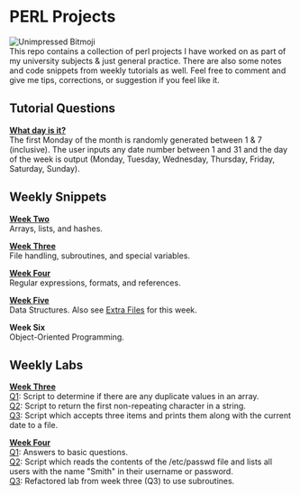 # PERL Projects
![Unimpressed Bitmoji](https://s13.postimg.org/p6f6edrpj/gitimage.png)  
This repo contains a collection of perl projects I have worked on as part of my university subjects & just general practice. There are also some notes and code snippets from weekly tutorials as well. Feel free to comment and give me tips, corrections, or suggestion if you feel like it.

## Tutorial Questions
**[What day is it?](https://github.com/j-afarian/PERL/blob/master/Tutorials/DayOfTheWeek.pl)**  
The first Monday of the month is randomly generated between 1 & 7 (inclusive). The user inputs any date number between 1 and 31 and the day of the week is output (Monday, Tuesday, Wednesday, Thursday, Friday, Saturday, Sunday).

## Weekly Snippets
**[Week Two](https://github.com/j-afarian/PERL/blob/master/Weekly%20Snippets/Week2Snippets.pl)**  
Arrays, lists, and hashes.  
  
**[Week Three](https://github.com/j-afarian/PERL/blob/master/Weekly%20Snippets/Week3Snippets.pl)**  
File handling, subroutines, and special variables.  

**[Week Four](https://github.com/j-afarian/PERL/blob/master/Weekly%20Snippets/Week4Snippets.pl)**  
Regular expressions, formats, and references.

**[Week Five](https://github.com/j-afarian/PERL/blob/master/Weekly%20Snippets/Week5Snippets.pl)**  
Data Structures. Also see [Extra Files](https://github.com/j-afarian/PERL/tree/master/Weekly%20Snippets/Week5Extras) for this week.

**Week Six**  
Object-Oriented Programming.


## Weekly Labs  
**[Week Three](https://github.com/j-afarian/PERL/tree/master/Labs/Week%203)**  
[Q1](https://github.com/j-afarian/PERL/blob/master/Labs/Week%203/q1.pl): Script to determine if there are any duplicate values in an array.  
[Q2](https://github.com/j-afarian/PERL/blob/master/Labs/Week%203/q2.pl): Script to return the first non-repeating character in a string.  
[Q3](https://github.com/j-afarian/PERL/blob/master/Labs/Week%203/q3.pl): Script which accepts three items and prints them along with the current date to a file.  

**[Week Four](https://github.com/j-afarian/PERL/tree/master/Labs/Week%204)**  
[Q1](https://github.com/j-afarian/PERL/blob/master/Labs/Week%204/q1.txt): Answers to basic questions.   
[Q2](https://github.com/j-afarian/PERL/blob/master/Labs/Week%204/q2.pl): Script which reads the contents of the /etc/passwd file and lists all users with the name "Smith" in their username or password.   
[Q3](https://github.com/j-afarian/PERL/blob/master/Labs/Week%204/q3.pl): Refactored lab from week three (Q3) to use subroutines.

